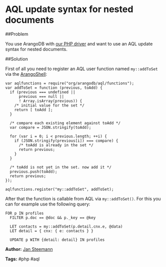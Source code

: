 # AQL update syntax for nested documents

##Problem

You use ArangoDB with [our PHP driver]() and want to use an AQL update syntax for nested documents.

##Solution

First of all you need to register an AQL user function named `my::addToSet` via the [ArangoShell](https://docs.arangodb.com/Arangosh/README.html):

```
var aqlfunctions = require("org/arangodb/aql/functions");
var addToSet = function (previous, toAdd) {
  if (previous === undefined ||
      previous === null ||
      ! Array.isArray(previous)) {
    /* initial value for the set */
    return [ toAdd ];
  }

  /* compare each existing element against toAdd */
  var compare = JSON.stringify(toAdd);

  for (var i = 0; i < previous.length; ++i) {
    if (JSON.stringify(previous[i]) === compare) {
      /* toAdd is already in the set */
      return previous;
    }
  }

  /* toAdd is not yet in the set. now add it */
  previous.push(toAdd);
  return previous;
});

aqlfunctions.register("my::addToSet", addToSet);
```

After that the function is callable from AQL via `my::addToSet()`. For this you can for example use the following query:

```
FOR p IN profiles
  FILTER p.doc == @doc && p._key == @key

  LET contacts = my::addToSet(p.detail.cnx.e, @data)
  LET detail = { cnx: { e: contacts } }

  UPDATE p WITH {detail: detail} IN profiles
```

**Author:** [Jan Steemann](https://github.com/jsteemann)

**Tags:** #php #aql
